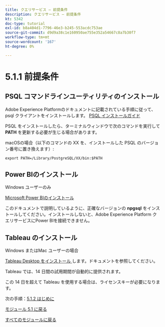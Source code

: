 ```yaml
---
title: クエリサービス – 前提条件
description: クエリサービス – 前提条件
kt: 5342
doc-type: tutorial
exl-id: b8a404d1-7796-46e3-b245-553acdc753ae
source-git-commit: d9d9a38c1e160950ae755e352a54667c8a7b30f7
workflow-type: tm+mt
source-wordcount: '167'
ht-degree: 0%

---
```


# 5.1.1 前提条件

## PSQL コマンドラインユーティリティのインストール

Adobe Experience Platformのドキュメントに記載されている手順に従って、psql クライアントをインストールします。
[PSQL インストールガイド ](https://experienceleague.adobe.com/docs/experience-platform/query/clients/psql.html)

PSQL をインストールしたら、ターミナルウィンドウで次のコマンドを実行して **PATH** を更新する必要が生じる場合があります。

macOSの場合（以下のコマンドの XX を、インストールした PSQL のバージョン番号に置き換えます）:

`export PATH=/Library/PostgreSQL/XX/bin:$PATH`

## Power BIのインストール

Windows ユーザーのみ

[Microsoft Power BIのインストール ](https://experienceleague.adobe.com/docs/experience-platform/query/clients/power-bi.html)

このドキュメントで説明しているように、正確なバージョンの **npgsql** をインストールしてください。インストールしないと、Adobe Experience Platform クエリサービスにPower BIを接続できません。

## Tableau のインストール

Windows またはMac ユーザーの場合

[Tableau Desktop をインストール ](https://experienceleague.adobe.com/docs/experience-platform/query/clients/tableau.html) します。ドキュメントを参照してください。

Tableau では、14 日間の試用期間が自動的に提供されます。

この 14 日を超えて Tableau を使用する場合は、ライセンスキーが必要になります。

次の手順：[5.1.2 はじめに ](./ex2.md)

[モジュール 5.1 に戻る](./query-service.md)

[すべてのモジュールに戻る](../../../overview.md)
